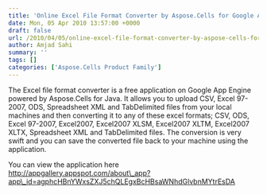 ```yaml
---
title: 'Online Excel File Format Converter by Aspose.Cells for Google App Engine'
date: Mon, 05 Apr 2010 13:57:00 +0000
draft: false
url: /2010/04/05/online-excel-file-format-converter-by-aspose-cells-for-google-app-engine/
author: Amjad Sahi
summary: ''
tags: []
categories: ['Aspose.Cells Product Family']
---
```


The Excel file format converter is a free application on Google App Engine powered by Aspose.Cells for Java. It allows you to upload CSV, Excel 97-2007, ODS, Spreadsheet XML and TabDelimited files from your local machines and then converting it to any of these excel formats; CSV, ODS, Excel 97-2007, Excel2007, Excel2007 XLSM, Excel2007 XLTM, Excel2007 XLTX, Spreadsheet XML and TabDelimited files. The conversion is very swift and you can save the converted file back to your machine using the application.

You can view the application here http://appgallery.appspot.com/about\_app?app\_id=agphcHBnYWxsZXJ5chQLEgxBcHBsaWNhdGlvbnMYtrEsDA









